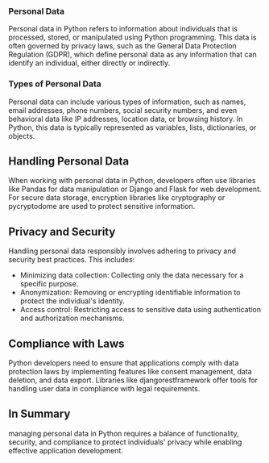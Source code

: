 ### Personal Data
Personal data in Python refers to information about individuals that is processed, stored, or manipulated using Python programming. This data is often governed by privacy laws, such as the General Data Protection Regulation (GDPR), which define personal data as any information that can identify an individual, either directly or indirectly.

### Types of Personal Data
Personal data can include various types of information, such as names, email addresses, phone numbers, social security numbers, and even behavioral data like IP addresses, location data, or browsing history. In Python, this data is typically represented as variables, lists, dictionaries, or objects.

## Handling Personal Data
When working with personal data in Python, developers often use libraries like Pandas for data manipulation or Django and Flask for web development. For secure data storage, encryption libraries like cryptography or pycryptodome are used to protect sensitive information.

## Privacy and Security
Handling personal data responsibly involves adhering to privacy and security best practices. This includes:

- Minimizing data collection: Collecting only the data necessary for a specific purpose.
- Anonymization: Removing or encrypting identifiable information to protect the individual's identity.
- Access control: Restricting access to sensitive data using authentication and authorization mechanisms.

## Compliance with Laws
Python developers need to ensure that applications comply with data protection laws by implementing features like consent management, data deletion, and data export. Libraries like djangorestframework offer tools for handling user data in compliance with legal requirements.

## In Summary
managing personal data in Python requires a balance of functionality, security, and compliance to protect individuals' privacy while enabling effective application development.